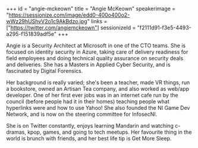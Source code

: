 +++
id = "angie-mckeown"
title = "Angie McKeown"
speakerimage = "https://sessionize.com/image/edd0-400o400o2-wWz29hUShvV2o1c9AkBdzo.jpg"
links = ["https://twitter.com/angiemckeown"]
sessionizeId = "f2111d91-f3e5-4493-a295-f151839adf5e"
+++

Angie is a Security Architect at Microsoft in one of the CTO teams. She is focused on identity security in Azure, taking care of delivery readiness for field employees and doing technical quality assurance on security deals and deliveries. She has a Masters in Applied Cyber Security, and is fascinated by Digital Forensics.

Her background is really varied; she's been a teacher, made VR things, run a bookstore, owned an Artisan Tea company, and also worked as web/app developer. One of her first ever jobs was in an internet cafe run by the council (before people had it in their homes) teaching people what hyperlinks were and how to use Yahoo! She also founded the NI Game Dev Network, and is now on the steering committee for InfosecNI.

She is on Twitter constantly, enjoys learning Mandarin and watching c-dramas, kpop, games, and going to tech meetups. Her favourite thing in the world is brunch with friends, and her best life tip is Get More Sleep.